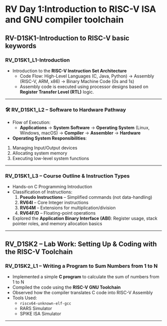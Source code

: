 # RV Day 1:Introduction to RISC-V ISA and GNU compiler toolchain 
## RV-D1SK1-Introduction to RISC-V basic keywords  
### RV_D1SK1_L1-Introduction 
- Introduction to the **RISC-V Instruction Set Architecture**
    - Code Flow: High-Level Languages (C, Java, Python) → Assembly (RISC-V, ARM, x86) → Binary Machine Code (0s and 1s)
    - Assembly code is executed using processor designs based on **Register Transfer Level (RTL)** logic.

---

### 🛠 RV_D1SK1_L2 – Software to Hardware Pathway
- Flow of Execution:  
  - **Applications** → **System Software** → **Operating System** (Linux, Windows, macOS) → **Compiler** → **Assembler** →         **Hardware**
-  **Operating System Responsibilities**:
  1. Managing Input/Output devices
  2. Allocating system memory
  3. Executing low-level system functions

---

###  RV_D1SK1_L3 – Course Outline & Instruction Types
- Hands-on C Programming Introduction
- Classification of Instructions:
  1. **Pseudo Instructions** – Simplified commands (not data-handling)
  2. **RV64I** – Core Integer instructions
  3. **RV64M** – Extensions for multiplication/division
  4. **RV64F/D** – Floating-point operations
-  Explored the **Application Binary Interface (ABI)**: Register usage, stack pointer roles, and memory allocation basics

---

## RV_D1SK2 – Lab Work: Setting Up & Coding with the RISC-V Toolchain

### RV_D1SK2_L1 – Writing a Program to Sum Numbers from 1 to N
- Implemented a simple **C program** to calculate the sum of numbers from 1 to N
- Compiled the code using the **RISC-V GNU Toolchain**
- Observed how the compiler translates C code into RISC-V Assembly
- Tools Used:
  - `riscv64-unknown-elf-gcc`
  - RARS Simulator
  - SPIKE ISA Simulator

---

